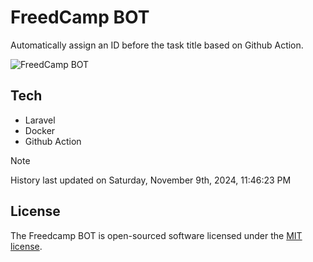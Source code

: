 # FreedCamp BOT

Automatically assign an ID before the task title based on Github Action.

![FreedCamp BOT](https://repository-images.githubusercontent.com/737932867/7d34798b-2680-471c-b089-a78a718d3d6a)

## Tech

- Laravel
- Docker
- Github Action

> [!NOTE]  
> History last updated on Saturday, November 9th, 2024, 11:46:23 PM

## License

The Freedcamp BOT is open-sourced software licensed under the [MIT license](https://opensource.org/licenses/MIT).
